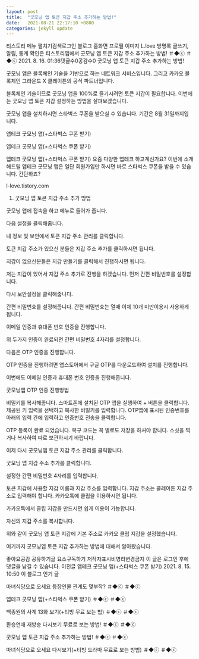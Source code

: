 ```yaml
---
layout: post
title:  "굿모닝 앱 토큰 지갑 주소 추가하는 방법!"
date:   2021-08-21 22:17:10 +0800
categories: jekyll update
---
```

티스토리 메뉴 펼치기검색로그인
블로그 홈화면
프로필 이미지
L.love
방명록
글쓰기, 알림, 통계 확인은 티스토리앱에서
굿모닝 앱 토큰 지갑 주소 추가하는 방법!
＃◆ⓒ ＃◆ⓒ
2021. 8. 16. 01:36댓글수0공감수0
굿모닝 앱 토큰 지갑 주소 추가하는 방법!

 

굿모닝 앱은 블록체인 기술을 기반으로 하는 네트워크 서비스입니다. 그리고 카카오 블록체인 그라운드 X 클레이튼의 공식 파트너입니다. 

 


 

블록체인 기술이므로 굿모닝 앱을 100%로 즐기시려면 토큰 지갑이 필요합니다. 이번에는 굿모닝 앱 토큰 지갑 설정하는 방법을 살펴보겠습니다. 

 

 

굿모닝 앱을 설치하시면 스타벅스 쿠폰을 받으실 수 있습니다. 기간은 8월 31일까지입니다. 

 

앱테크 굿모닝 앱(+스타벅스 쿠폰 받기)

 
앱테크 굿모닝 앱(+스타벅스 쿠폰 받기)

앱테크 굿모닝 앱(+스타벅스 쿠폰 받기) 요즘 다양한 앱테크 하고계신가요? 이번에 소개해드릴 앱테크 굿모닝 앱은 일단 회원가입만 하시면 바로 스타벅스 쿠폰을 받을 수 있습니다. 간단하죠?

l-love.tistory.com
 

 

 

1. 굿모닝 앱 토큰 지갑 주소 추가 방법
 


 

굿모닝 앱에 접속을 하고 메뉴로 들어가 줍니다.

 


 

다음 설정을 클릭해줍니다. 

 

 


 

내 정보 및 보안에서 토큰 지갑 주소 관리를 클릭합니다. 

 

 


 

토큰 지갑 주소가 있으신 분들은 지갑 주소 추가를 클릭하시면 됩니다. 

지갑이 없으신분들은 지갑 만들기를 클릭해서 진행하시면 됩니다. 

 

 


 

저는 지갑이 있어서 지갑 주소 추가로 진행을 하겠습니다. 먼저 간편 비밀번호를 설정합니다. 

 

 


 

다시 보안설정을 클릭해줍니다. 

 


 

간편 비밀번호를 설정해줍니다. 간편 비밀번호는 열매 이체 10개 미만이용시 사용하게 됩니다. 

 

 


 

이메일 인증과 휴대폰 번호 인증을 진행합니다. 

 

 


 

위 두가지 인증이 완료되면 간편 비밀번호 4자리를 설정합니다. 

 

 

다음은 OTP 인증을 진행합니다. 

 


 

OTP 인증을 진행하려면 앱스토어에서 구글 OTP를 다운로드하여 설치를 진행합니다. 

 

 


 

이번에도 이메일 인증과 휴대폰 번호 인증을 진행해줍니다. 

 

 


 

 

굿모닝앱 OTP 인증 진행방법

 

비밀키를 복사해줍니다. 
스마트폰에 설치된 OTP 앱을 실행하여 + 버튼을 클릭합니다. 
제공된 키 입력을 선택하고 복사한 비밀키를 입력합니다. 
OTP앱에 표시된 인증번호를 아래의 입력 칸에 입력하고 인증번호 전송을 클릭합니다. 
 

 


 

OTP 등록이 완료 되었습니다. 복구 코드는 꼭 별로도 저장을 하셔야 합니다. 스샷을 찍거나 복사하여 따로 보관하시기 바랍니다. 

 

 


 

이제 다시 굿모닝앱 토큰 지갑 주소 관리를 클릭합니다. 

 

 


 

 

굿모닝 앱 지갑 주소 추가를 클릭합니다. 

설정한 간편 비밀번호 4자리를 입력합니다. 

 


 

토큰 지갑에 사용할 지갑 이름과 지갑 주소를 입력합니다. 지갑 주소는 클레이튼 지갑 주소로 입력해야 합니다. 카카오톡에 클립을 이용하시면 됩니다. 

 

 


 

카카오톡에서 클립 지갑을 만드시면 쉽게 이용이 가능합니다. 

자신의 지갑 주소를 복사합니다. 

 

 


 

위와 같이 굿모닝 앱 토큰 지갑에 기본 주소로 카카오 클립 지갑을 설정했습니다. 

 


 

여기까지 굿모닝앱 토큰 지갑 추가하는 방법에 대해서 알아봤습니다. 

 

 

 


좋아요공감
공유하기글 요소구독하기
저작자표시비영리변경금지
이 글은 로그인 후에 댓글을 남길 수 있습니다.
이전글
앱테크 굿모닝 앱(+스타벅스 쿠폰 받기)
2021. 8. 15. 10:50
이 블로그 인기 글

마녀식당으로 오세요 등장인물 관계도 몇부작?
＃◆ⓒ ＃◆ⓒ

앱테크 굿모닝 앱(+스타벅스 쿠폰 받기)
＃◆ⓒ ＃◆ⓒ

백종원의 사계 13화 보기(+티빙 무료 보는 법)
＃◆ⓒ ＃◆ⓒ

환승연애 재방송 다시보기 무료로 보는 방법!
＃◆ⓒ ＃◆ⓒ

굿모닝 앱 토큰 지갑 주소 추가하는 방법!
＃◆ⓒ ＃◆ⓒ

마녀식당으로 오세요 다시보기(+티빙 드라마 무료로 보는 방법)
＃◆ⓒ ＃◆ⓒ